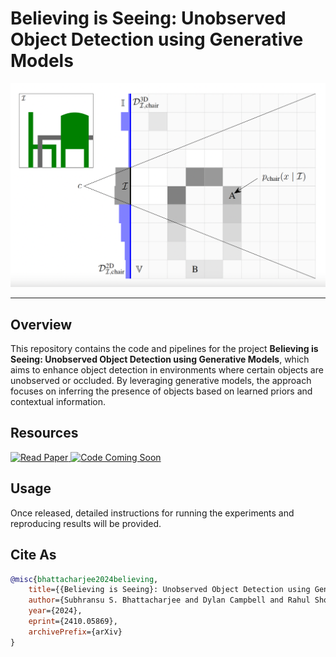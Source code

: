 # Believing is Seeing: Unobserved Object Detection using Generative Models

![Unobserved Object Detection Example](assets/images/UOD.png)

---

## Overview
This repository contains the code and pipelines for the project **Believing is Seeing: Unobserved Object Detection using Generative Models**, which aims to enhance object detection in environments where certain objects are unobserved or occluded. By leveraging generative models, the approach focuses on inferring the presence of objects based on learned priors and contextual information.

## Resources

<p align="left">
  <a href="https://arxiv.org/abs/2410.05869" target="_blank">
    <img src="https://img.shields.io/badge/Read%20Paper-arXiv-red?style=for-the-badge&logo=arxiv" alt="Read Paper">
  </a>
  <a href="https://github.com/1ssb/UOD" target="_blank">
    <img src="https://img.shields.io/badge/Code-Coming%20Soon-blue?style=for-the-badge&logo=github" alt="Code Coming Soon">
  </a>
</p>

## Usage
Once released, detailed instructions for running the experiments and reproducing results will be provided.

## Cite As

```bibtex
@misc{bhattacharjee2024believing,
    title={{Believing is Seeing}: Unobserved Object Detection using Generative Models},
    author={Subhransu S. Bhattacharjee and Dylan Campbell and Rahul Shome},
    year={2024},
    eprint={2410.05869},
    archivePrefix={arXiv}
}
```
